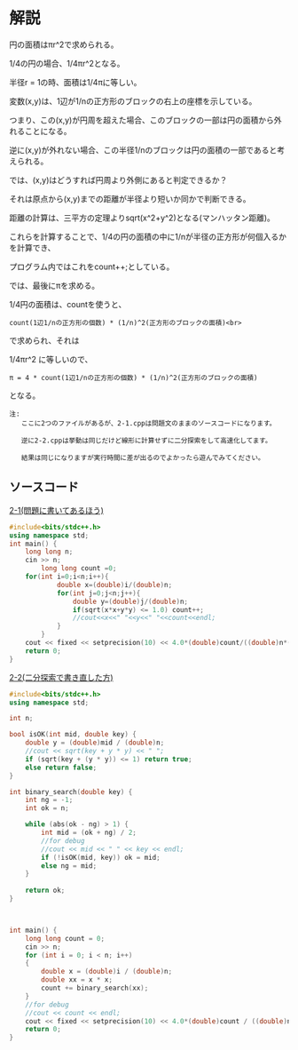 # 解説

円の面積はπr^2で求められる。<br>

1/4の円の場合、1/4πr^2となる。<br>

半径r = 1の時、面積は1/4πに等しい。<br>

変数(x,y)は、1辺が1/nの正方形のブロックの右上の座標を示している。<br>

つまり、この(x,y)が円周を超えた場合、このブロックの一部は円の面積から外れることになる。<br>

逆に(x,y)が外れない場合、この半径1/nのブロックは円の面積の一部であると考えられる。<br>

では、(x,y)はどうすれば円周より外側にあると判定できるか？<br>

それは原点から(x,y)までの距離が半径より短いか同かで判断できる。<br>

距離の計算は、三平方の定理よりsqrt(x^2+y^2)となる(マンハッタン距離)。<br>

これらを計算することで、1/4の円の面積の中に1/nが半径の正方形が何個入るかを計算でき、<br>

プログラム内ではこれをcount++;としている。<br>

では、最後にπを求める。<br>

1/4円の面積は、countを使うと、<br>

```
count(1辺1/nの正方形の個数) * (1/n)^2(正方形のブロックの面積)<br>
```

で求められ、それは<br>

1/4πr^2 に等しいので、<br>

```
π = 4 * count(1辺1/nの正方形の個数) * (1/n)^2(正方形のブロックの面積)
```

となる。<br>

```
注:
   ここに2つのファイルがあるが、2-1.cppは問題文のままのソースコードになります。

   逆に2-2.cppは挙動は同じだけど線形に計算せずに二分探索をして高速化してます。

   結果は同じになりますが実行時間に差が出るのでよかったら遊んでみてください。

```

## ソースコード
[2-1(問題に書いてあるほう)](https://github.com/honehaniwa/kakomon_test/blob/master/kyoto_kogeiH31/h31_2-1.cpp) <br>
```cpp
#include<bits/stdc++.h>
using namespace std;
int main() {
	long long n;
	cin >> n;
    	long long count =0;
	for(int i=0;i<n;i++){
      		double x=(double)i/(double)n;
      		for(int j=0;j<n;j++){
       			double y=(double)j/(double)n;
        		if(sqrt(x*x+y*y) <= 1.0) count++;
        		//cout<<x<<" "<<y<<" "<<count<<endl;
      		}
    	}
	cout << fixed << setprecision(10) << 4.0*(double)count/((double)n*(double)n) << endl;
	return 0;
}
```
[2-2(二分探索で書き直した方)](https://github.com/honehaniwa/kakomon_test/blob/master/kyoto_kogeiH31/h31_2-2.cpp)<br>
```cpp
#include<bits/stdc++.h>
using namespace std;

int n;

bool isOK(int mid, double key) {
	double y = (double)mid / (double)n;
	//cout << sqrt(key + y * y) << " ";
	if (sqrt(key + (y * y)) <= 1) return true;
	else return false;
}

int binary_search(double key) {
	int ng = -1;
	int ok = n;

	while (abs(ok - ng) > 1) {
		int mid = (ok + ng) / 2;
		//for debug
		//cout << mid << " " << key << endl;
		if (!isOK(mid, key)) ok = mid;
		else ng = mid;
	}
	
	return ok;
}



int main() {
	long long count = 0;
	cin >> n;
	for (int i = 0; i < n; i++)
	{
		double x = (double)i / (double)n;
		double xx = x * x;
		count += binary_search(xx);
	}
	//for debug
	//cout << count << endl;
	cout << fixed << setprecision(10) << 4.0*(double)count / ((double)n*(double)n) << endl;
	return 0;
}
```

